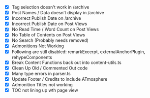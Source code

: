 - [x] Tag selection doesn't work in /archive
- [x] Post Names / Data doesn't display in /archive
- [x] Incorrect Publish Date on /archive
- [x] Incorrect Publish Date on Post Views
- [x] No Read Time / Word Count on Post Views
- [x] No Table of Contents on Post Views
- [x] No Search (Probably needs removed)
- [x] Admonitions Not Working
- [x] Following are still disabled: remarkExcerpt, externalAnchorPlugin, rehypeComponents
- [x] Break Content Functions back out into content-utils.ts
- [x] Clean Up Old / Commented Out code
- [x] Many type errors in parser.ts
- [x] Update Footer / Credits to include ATmosphere
- [x] Admonition Titles not working
- [x] TOC not lining up wth page view